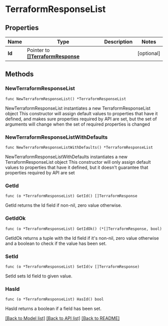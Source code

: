 # TerraformResponseList

## Properties

Name | Type | Description | Notes
------------ | ------------- | ------------- | -------------
**Id** | Pointer to [**[]TerraformResponse**](TerraformResponse.md) |  | [optional] 

## Methods

### NewTerraformResponseList

`func NewTerraformResponseList() *TerraformResponseList`

NewTerraformResponseList instantiates a new TerraformResponseList object
This constructor will assign default values to properties that have it defined,
and makes sure properties required by API are set, but the set of arguments
will change when the set of required properties is changed

### NewTerraformResponseListWithDefaults

`func NewTerraformResponseListWithDefaults() *TerraformResponseList`

NewTerraformResponseListWithDefaults instantiates a new TerraformResponseList object
This constructor will only assign default values to properties that have it defined,
but it doesn't guarantee that properties required by API are set

### GetId

`func (o *TerraformResponseList) GetId() []TerraformResponse`

GetId returns the Id field if non-nil, zero value otherwise.

### GetIdOk

`func (o *TerraformResponseList) GetIdOk() (*[]TerraformResponse, bool)`

GetIdOk returns a tuple with the Id field if it's non-nil, zero value otherwise
and a boolean to check if the value has been set.

### SetId

`func (o *TerraformResponseList) SetId(v []TerraformResponse)`

SetId sets Id field to given value.

### HasId

`func (o *TerraformResponseList) HasId() bool`

HasId returns a boolean if a field has been set.


[[Back to Model list]](../README.md#documentation-for-models) [[Back to API list]](../README.md#documentation-for-api-endpoints) [[Back to README]](../README.md)


